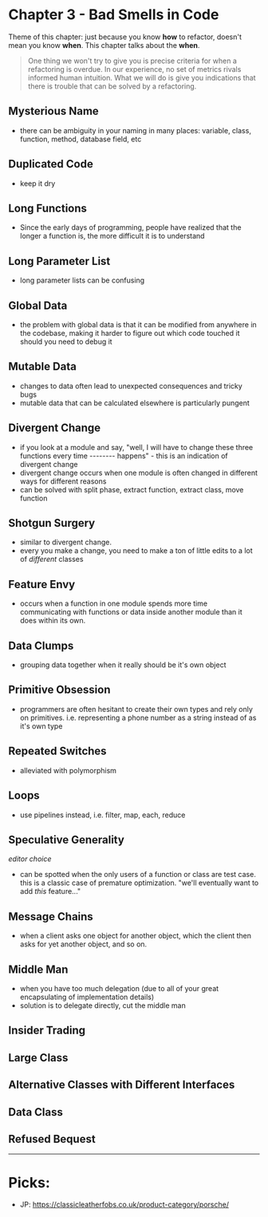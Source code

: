 # Chapter 3 - Bad Smells in Code

Theme of this chapter: just because you know **how** to refactor, doesn't mean you know **when**. This chapter talks about the **when**.

> One thing we won't try to give you is precise criteria for when a refactoring is overdue. In our experience, no set of metrics rivals informed human intuition. What we will do is give you indications that there is trouble that can be solved by a refactoring.

## Mysterious Name

- there can be ambiguity in your naming in many places: variable, class, function, method, database field, etc

## Duplicated Code

- keep it dry

## Long Functions

- Since the early days of programming, people have realized that the longer a function is, the more difficult it is to understand

## Long Parameter List

- long parameter lists can be confusing

## Global Data

- the problem with global data is that it can be modified from anywhere in the codebase, making it harder to figure out which code touched it should you need to debug it

## Mutable Data

- changes to data often lead to unexpected consequences and tricky bugs
- mutable data that can be calculated elsewhere is particularly pungent

## Divergent Change

- if you look at a module and say, "well, I will have to change these three functions every time -------- happens" - this is an indication of divergent change
- divergent change occurs when one module is often changed in different ways for different reasons
- can be solved with split phase, extract function, extract class, move function

## Shotgun Surgery

- similar to divergent change.
- every you make a change, you need to make a ton of little edits to a lot of _different_ classes

## Feature Envy

- occurs when a function in one module spends more time communicating with functions or data inside another module than it does within its own.

## Data Clumps

- grouping data together when it really should be it's own object

## Primitive Obsession

- programmers are often hesitant to create their own types and rely only on primitives. i.e. representing a phone number as a string instead of as it's own type

## Repeated Switches

- alleviated with polymorphism

## Loops

- use pipelines instead, i.e. filter, map, each, reduce

## Speculative Generality

_editor choice_

- can be spotted when the only users of a function or class are test case. this is a classic case of premature optimization. "we'll eventually want to add _this_ feature..."

## Message Chains

- when a client asks one object for another object, which the client then asks for yet another object, and so on.

## Middle Man

- when you have too much delegation (due to all of your great encapsulating of implementation details)
- solution is to delegate directly, cut the middle man

## Insider Trading

## Large Class

## Alternative Classes with Different Interfaces

## Data Class

## Refused Bequest

---

# Picks:

- JP: https://classicleatherfobs.co.uk/product-category/porsche/
